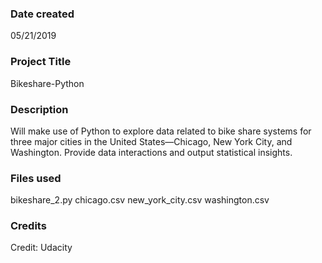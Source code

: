 ### Date created
05/21/2019

### Project Title
Bikeshare-Python

### Description
Will make use of Python to explore data related to bike share systems for three major cities in the United States—Chicago, New York City, and Washington. Provide data interactions and output statistical insights.

### Files used
bikeshare_2.py
chicago.csv
new_york_city.csv
washington.csv

### Credits
Credit: Udacity 
